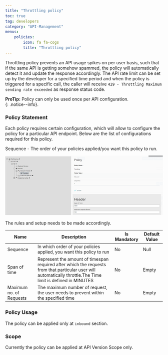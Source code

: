 ```yaml
---
title: "Throttling policy"
toc: true
tag: developers
category: "API-Management"
menus: 
    policies:
        icon: fa fa-cogs
        title: "Throttling policy" 
---
```

Throttling policy prevents an API usage spikes on per user basis, such that if the same API is 
getting somehow spammed, the policy will automatically detect it and update the response accordingly. The 
API rate limit can be set up by the developer for a specified time period and when the policy is
triggered for a specific call, the caller will receive `429 - Throttling Maximum sending rate exceeded` as response status code.

**ProTip:** Policy can only be used once per API configuration.  
{: .notice--info}.

### Policy Statement

Each policy requires certain configuration, which will allow to configure the policy for a particular API endpoint. 
Below are the list of configurations required for this policy. 

Sequence - The order of your policies applied/you want this policy to run.

![Ip Restrict Policy](/staticfiles/api-management/media/ip-restrict-policy.PNG)

The rules and setup needs to be made accordingly. 

|Name|Description|Is Mandatory|Default Value|
|-----------|--------------------|----------|----------|
|Sequence|In which order of your policies applied, you want this policy to run|No|Null|
|Span of time|Represent the amount of timespan required after which the requests from that particular user will automatically throttle.The Time limit is defined in MINUTES|No|Empty|
|Maximum no. of Requests|The maximum number of request, the user needs to prevent within the specified time|No|Empty|

### Policy Usage

The policy can be applied only at `inbound` section.

### Scope

Currently the policy can be applied at API Version Scope only.


